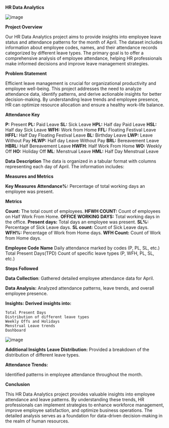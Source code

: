 **HR Data Analytics**

![image](https://github.com/priyanshu1947/HR-Analytics/assets/70458921/9440937d-f079-4720-823b-2eee026dbd8c)

**Project Overview**

 Our HR Data Analytics project aims to provide insights into employee leave status and attendance patterns for the month of April. The dataset includes information about employee codes, names, and their attendance records categorized by different leave types. The primary goal is to offer a comprehensive analysis of employee attendance, helping HR professionals make informed decisions and improve leave management strategies.

**Problem Statement**

 Efficient leave management is crucial for organizational productivity and employee well-being. This project addresses the need to analyze attendance data, identify patterns, and derive actionable insights for better decision-making. By understanding leave trends and employee presence, HR can optimize resource allocation and ensure a healthy work-life balance.

**Attendance Key**

 **P:** Present
 **PL:** Paid Leave
 **SL:** Sick Leave
 **HPL:** Half day Paid Leave
 **HSL:** Half day Sick Leave
 **WFH:** Work from Home
 **FFL:** Floating Festival Leave
 **HFFL:** Half Day Floating Festival Leave
 **BL:** Birthday Leave
 **LWP:** Leave Without Pay
 **HLWP:** Half day Leave Without Pay
 **BRL:** Bereavement Leave
 **HBRL:** Half Bereavement Leave
 **HWFH**: Half Work From Home
 **WO:** Weekly Off
 **HO:** Holiday Off
 **ML**: Menstrual Leave
 **HML:** Half Day Menstrual Leave

**Data Description**
The data is organized in a tabular format with columns representing each day of April. The information includes:

**Measures and Metrics**

**Key Measures**
  **Attendance%:** Percentage of total working days an employee was present.
  
**Metrics**

  **Count:** The total count of employees.
  **HFWH COUNT:** Count of employees on Half Work From Home.
  **OFFICE WORKING DAYS:** Total working days in the office.
  **Present days:** Total days an employee was present.
  **SL%:** Percentage of Sick Leave days.
  **SL count:** Count of Sick Leave days.
  **WFH%:** Percentage of Work from Home days.
  **WFH Count:** Count of Work from Home days.

**Employee Code**
**Name**
  Daily attendance marked by codes (P, PL, SL, etc.)
  Total Present Days(TPD)
  Count of specific leave types (P, WFH, PL, SL, etc.)

**Steps Followed**

**Data Collection**: Gathered detailed employee attendance data for April.

**Data Analysis:** Analyzed attendance patterns, leave trends, and overall employee presence.

**Insights:**
  **Derived insights into:**

    Total Present Days
    Distribution of different leave types
    Weekly Offs and Holidays
    Menstrual Leave trends
    Dashboard
    
![image](https://github.com/priyanshu1947/HR-Analytics/assets/70458921/a61e11ef-b638-48b3-b198-cd27fdcefcca)

**Additional Insights**
    **Leave Distribution:**
            Provided a breakdown of the distribution of different leave types.
            
**Attendance Trends:**

   Identified patterns in employee attendance throughout the month.
   
**Conclusion**

This HR Data Analytics project provides valuable insights into employee attendance and leave patterns. By understanding these trends, HR professionals can implement strategies to enhance workforce management, improve employee satisfaction, and optimize business operations. The detailed analysis serves as a foundation for data-driven decision-making in the realm of human resources.
